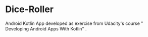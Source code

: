 # Dice-Roller
Android Kotlin App developed as exercise from Udacity's course " Developing Android Apps With Kotlin" .
